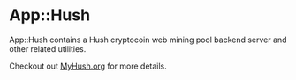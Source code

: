 # App::Hush

App::Hush contains a Hush cryptocoin web mining pool backend server and other related utilities.

Checkout out [MyHush.org](https://www.myhush.org) for more details.
